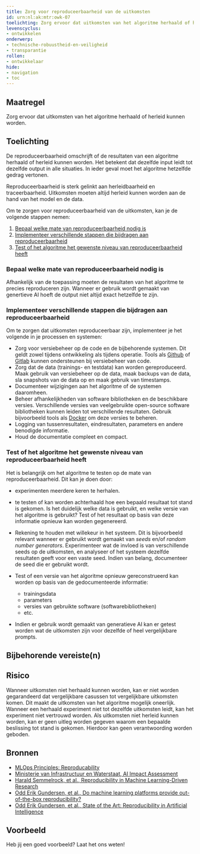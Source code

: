 ```yaml
---
title: Zorg voor reproduceerbaarheid van de uitkomsten
id: urn:nl:ak:mtr:owk-07
toelichting: Zorg ervoor dat uitkomsten van het algoritme herhaald of herleid kunnen worden.
levenscyclus:
- ontwikkelen
onderwerp:
- technische-robuustheid-en-veiligheid
- transparantie
rollen:
- ontwikkelaar
hide:
- navigation
- toc
---
```


<!-- tags -->

## Maatregel
Zorg ervoor dat uitkomsten van het algoritme herhaald of herleid kunnen worden.

## Toelichting
De reproduceerbaarheid omschrijft of de resultaten van een algoritme herhaald of herleid kunnen worden. 
Het betekent dat dezelfde input leidt tot dezelfde output in alle situaties. In ieder geval moet het algoritme hetzelfde gedrag vertonen. 

Reproduceerbaarheid is sterk gelinkt aan herleidbaarheid en traceerbaarheid. 
Uitkomsten moeten altijd herleid kunnen worden aan de hand van het model en de data. 

Om te zorgen voor reproduceerbaarheid van de uitkomsten, kan je de volgende stappen nemen:

1. [Bepaal welke mate van reproduceerbaarheid nodig is](#bepaal-welke-mate-van-reproduceerbaarheid-nodig-is)
2. [Implementeer verschillende stappen die bijdragen aan reproduceerbaarheid](#implementeer-verschillende-stappen-die-bijdragen-aan-reproduceerbaarheid)
3. [Test of het algoritme het gewenste niveau van reproduceerbaarheid heeft](#test-of-het-algoritme-het-gewenste-niveau-van-reproduceerbaarheid-heeft)

### Bepaal welke mate van reproduceerbaarheid nodig is
Afhankelijk van de toepassing moeten de resultaten van het algoritme te precies reproduceren zijn. 
Wanneer er gebruik wordt gemaakt van genertieve AI hoeft de output niet altijd exact hetzelfde te zijn. 

### Implementeer verschillende stappen die bijdragen aan reproduceerbaarheid
Om te zorgen dat uitkomsten reproduceerbaar zijn, implementeer je het volgende in je processen en systemen:

- Zorg voor versiebeheer op de code en de bijbehorende systemen. Dit geldt zowel tijdens ontwikkeling als tijdens operatie. Tools als [Github](https://github.com/) of [Gitlab](https://about.gitlab.com/) kunnen ondersteunen bij versiebeheer van code. 
- Zorg dat de data (trainings- en testdata) kan worden gereproduceerd. Maak gebruik van versiebeheer op de data, maak backups van de data, sla snapshots van de data op en maak gebruik van timestamps. 
- Documenteer wijzigingen aan het algoritme of de systemen daaromheen.
- Beheer afhankelijkheden van software bibliotheken en de beschikbare versies. Verschillende versies van veelgebruikte open-source software bibliotheken kunnen leiden tot verschillende resultaten. Gebruik bijvoorbeeld tools als [Docker](https://www.docker.com/) om deze versies te beheren.  
- Logging van tussenresultaten, eindresultaten, parameters en andere benodigde informatie. 
- Houd de documentatie compleet en compact. 

### Test of het algoritme het gewenste niveau van reproduceerbaarheid heeft
Het is belangrijk om het algoritme te testen op de mate van reproduceerbaarheid. Dit kan je doen door:

- experimenten meerdere keren te herhalen. 
- te testen of kan worden achterhaald hoe een bepaald resultaat tot stand is gekomen. Is het duidelijk welke data is gebruikt, en welke versie van het algoritme is gebruikt? Test of het resultaat op basis van deze informatie opnieuw kan worden gegenereerd.
- Rekening te houden met willekeur in het systeem. Dit is bijvoorbeeld relevant wanneer er gebruikt wordt gemaakt van *seeds* en/of *random number generators*. Experimenteer wat de invloed is van verschillende seeds op de uitkomsten, en analyseer of het systeem dezelfde resultaten geeft voor een vaste seed. Indien van belang, documenteer de seed die er gebruikt wordt. 
- Test of een versie van het algoritme opnieuw gereconstrueerd kan worden op basis van de gedocumenteerde informatie: 

    - trainingsdata
    - parameters
    - versies van gebruikte software (softwarebibliotheken)
    - etc.

- Indien er gebruik wordt gemaakt van generatieve AI kan er getest worden wat de uitkomsten zijn voor dezelfde of heel vergelijkbare prompts. 

## Bijbehorende vereiste(n)
<!-- list_vereisten_on_maatregelen_page -->

## Risico
Wanneer uitkomsten niet herhaald kunnen worden, kan er niet worden gegarandeerd dat vergelijkbare casussen tot vergelijkbare uitkomsten komen. 
Dit maakt de uitkomsten van het algoritme mogelijk oneerlijk. 
Wanneer een herhaald experiment niet tot dezelfde uitkomsten leidt, kan het experiment niet vertrouwd worden. 
Als uitkomsten niet herleid kunnen worden, kan er geen uitleg worden gegeven waarom een bepaalde beslissing tot stand is gekomen. 
Hierdoor kan geen verantwoording worden geboden. 

## Bronnen
- [MLOps Principles: Reproducability](https://ml-ops.org/content/mlops-principles#reproducibility)
- [Ministerie van Infrastructuur en Waterstaat, AI Impact Assessment](https://www.rijksoverheid.nl/documenten/rapporten/2022/11/30/ai-impact-assessment-ministerie-van-infrastructuur-en-waterstaat)
- [Harald Semmelrock, et al., Reproducibility in Machine Learning-Driven Research](https://arxiv.org/pdf/2307.10320)
- [Odd Erik Gundersen, et al., Do machine learning platforms provide out-of-the-box reproducibility?](https://www.sciencedirect.com/science/article/pii/S0167739X21002090)
- [Odd Erik Gundersen, et al., State of the Art: Reproducibility in Artificial Intelligence ](https://ojs.aaai.org/index.php/AAAI/article/view/11503)

## Voorbeeld
Heb jij een goed voorbeeld? Laat het ons weten!
